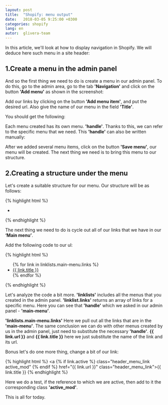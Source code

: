```yaml
---
layout: post
title:  "Shopify: menu output"
date:   2018-03-05 9:25:00 +0300
categories: shopify
lang: en
autor:  glivera-team
---
```


In this article, we'll look at how to display navigation in Shopify. We will deduce here such menu in a site header:
<img alt="" src="../../../../i/output-menu-1.jpg">

## 1.Create a menu in the admin panel

And so the first thing we need to do is create a menu in our admin panel. To do this, go to the admin area, go to the tab <b>'Navigation'</b> and click on the button <b>'Add menu'</b> as shown in the screenshot:
<img alt="" src="../../../../i/output-menu-2.jpg">

Add our links by clicking on the button <b>'Add menu item'</b>, and put the desired url. Also give the name of our menu in the field <b>'Title'</b>.

You should get the following:
<img alt="" src="../../../../i/output-menu-3.jpg">

Each menu created has its own menu. <b>'handle'</b>. Thanks to this, we can refer to the specific menu that we need. This <b>'handle'</b> can also be written manually:
<img alt="" src="../../../../i/output-menu-4.jpg">

After we added several menu items, click on the button <b>'Save menu'</b>, our menu will be created. The next thing we need is to bring this menu to our structure.

## 2.Creating a structure under the menu

Let's create a suitable structure for our menu.
Our structure will be as follows:

{% highlight html %}
<nav class="header_menu">
	<ul class="header_menu_list">
			<li class="header_menu_item">
				<a href="#" class="header_menu_link"></a>
			</li>
	</ul>
</nav>
{% endhighlight %}

The next thing we need to do is cycle out all of our links that we have in our <b>‘Main menu’</b>.

Add the following code to our ul:

{% highlight html %}
<ul class="header_menu_list">
	{% for link in linklists.main-menu.links %}
		<li class="header_menu_item">
			<a href="{{ link.url }}" class="header_menu_link">{{ link.title }}</a>
		</li>
	{% endfor %}
</ul>
{% endhighlight %}

Let's analyze the code a bit more. <b>'linklists'</b> includes all the menus that you created in the admin panel. <b>'linklist.links'</b> returns an array of links for a specific menu. Here you can see that <b>'handle'</b> which we asked in our admin panel - <b>'main-menu'</b>.

<b>'linklists.main-menu.links'</b> Here we pull out all the links that are in the <b>'main-menu'</b>. The same conclusion we can do with other menus created by us in the admin panel, just need to substitute the necessary <b>'handle'</b>. <b>{{ link.url }}</b> and <b>{{ link.title }}</b> here we just substitute the name of the link and its url.

Bonus let's do one more thing, change a bit of our link:

{% highlight html %}
<a {% if link.active %} class="header_menu_link active_mod" {% endif %} href="{{ link.url }}" class="header_menu_link">{{ link.title }}</a>
{% endhighlight %}

Here we do a test, if the reference to which we are active, then add to it the corresponding class <b>'active_mod'</b>.

This is all for today.